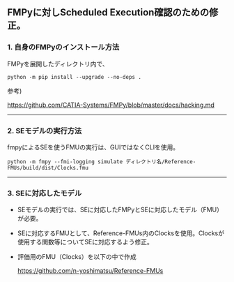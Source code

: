 ## FMPyに対しScheduled Execution確認のための修正。

### 1. 自身のFMPyのインストール方法
FMPyを展開したディレクトリ内で、

```
python -m pip install --upgrade --no-deps .
```

参考)

https://github.com/CATIA-Systems/FMPy/blob/master/docs/hacking.md

***
### 2. SEモデルの実行方法

fmpyによるSEを使うFMUの実行は、GUIではなくCLIを使用。
```
python -m fmpy --fmi-logging simulate ディレクトリ名/Reference-FMUs/build/dist/Clocks.fmu
```
***
### 3. SEに対応したモデル
- SEモデルの実行では、SEに対応したFMPyとSEに対応したモデル（FMU）が必要。
- SEに対応するFMUとして、Reference-FMUs内のClocksを使用。Clocksが使用する関数等についてSEに対応するよう修正。
- 評価用のFMU（Clocks）を以下の中で作成

  https://github.com/n-yoshimatsu/Reference-FMUs
